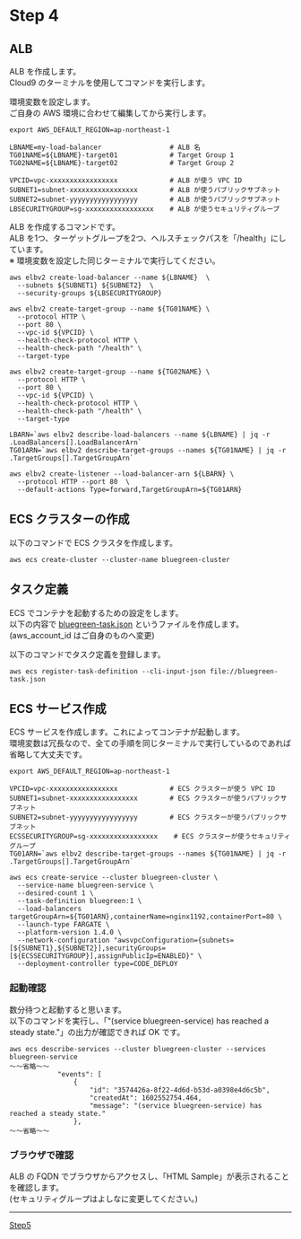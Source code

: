 # Step 4
## ALB
ALB を作成します。  
Cloud9 のターミナルを使用してコマンドを実行します。  


環境変数を設定します。  
ご自身の AWS 環境に合わせて編集してから実行します。  

```
export AWS_DEFAULT_REGION=ap-northeast-1

LBNAME=my-load-balancer                 # ALB 名
TG01NAME=${LBNAME}-target01             # Target Group 1
TG02NAME=${LBNAME}-target02             # Target Group 2

VPCID=vpc-xxxxxxxxxxxxxxxxx             # ALB が使う VPC ID
SUBNET1=subnet-xxxxxxxxxxxxxxxxx        # ALB が使うパブリックサブネット
SUBNET2=subnet-yyyyyyyyyyyyyyyyy        # ALB が使うパブリックサブネット
LBSECURITYGROUP=sg-xxxxxxxxxxxxxxxxx    # ALB が使うセキュリティグループ
```

ALB を作成するコマンドです。  
ALB を1つ、ターゲットグループを2つ、ヘルスチェックパスを「/health」にしています。  
※ 環境変数を設定した同じターミナルで実行してください。  

```
aws elbv2 create-load-balancer --name ${LBNAME}  \
  --subnets ${SUBNET1} ${SUBNET2}  \
  --security-groups ${LBSECURITYGROUP}

aws elbv2 create-target-group --name ${TG01NAME} \
  --protocol HTTP \
  --port 80 \
  --vpc-id ${VPCID} \
  --health-check-protocol HTTP \
  --health-check-path "/health" \
  --target-type
  
aws elbv2 create-target-group --name ${TG02NAME} \
  --protocol HTTP \
  --port 80 \
  --vpc-id ${VPCID} \
  --health-check-protocol HTTP \
  --health-check-path "/health" \
  --target-type

LBARN=`aws elbv2 describe-load-balancers --name ${LBNAME} | jq -r .LoadBalancers[].LoadBalancerArn`
TG01ARN=`aws elbv2 describe-target-groups --names ${TG01NAME} | jq -r .TargetGroups[].TargetGroupArn`

aws elbv2 create-listener --load-balancer-arn ${LBARN} \
  --protocol HTTP --port 80  \
  --default-actions Type=forward,TargetGroupArn=${TG01ARN}
```


## ECS クラスターの作成
以下のコマンドで ECS クラスタを作成します。  

```
aws ecs create-cluster --cluster-name bluegreen-cluster 
```

## タスク定義
ECS でコンテナを起動するための設定をします。  
以下の内容で [bluegreen-task.json](bluegreen-task.json) というファイルを作成します。  
(aws_account_id はご自身のものへ変更)   

以下のコマンドでタスク定義を登録します。  

```
aws ecs register-task-definition --cli-input-json file://bluegreen-task.json 
```

## ECS サービス作成
ECS サービスを作成します。これによってコンテナが起動します。  
環境変数は冗長なので、全ての手順を同じターミナルで実行しているのであれば省略して大丈夫です。  

```
export AWS_DEFAULT_REGION=ap-northeast-1

VPCID=vpc-xxxxxxxxxxxxxxxxx             # ECS クラスターが使う VPC ID
SUBNET1=subnet-xxxxxxxxxxxxxxxxx        # ECS クラスターが使うパブリックサブネット
SUBNET2=subnet-yyyyyyyyyyyyyyyyy        # ECS クラスターが使うパブリックサブネット
ECSSECURITYGROUP=sg-xxxxxxxxxxxxxxxxx    # ECS クラスターが使うセキュリティグループ
TG01ARN=`aws elbv2 describe-target-groups --names ${TG01NAME} | jq -r .TargetGroups[].TargetGroupArn`

aws ecs create-service --cluster bluegreen-cluster \
  --service-name bluegreen-service \
  --desired-count 1 \
  --task-definition bluegreen:1 \
  --load-balancers targetGroupArn=${TG01ARN},containerName=nginx1192,containerPort=80 \
  --launch-type FARGATE \
  --platform-version 1.4.0 \
  --network-configuration "awsvpcConfiguration={subnets=[${SUBNET1},${SUBNET2}],securityGroups=[${ECSSECURITYGROUP}],assignPublicIp=ENABLED}" \
  --deployment-controller type=CODE_DEPLOY
```

### 起動確認
数分待つと起動すると思います。  
以下のコマンドを実行し、「"(service bluegreen-service) has reached a steady state."」の出力が確認できれば OK です。  

```
aws ecs describe-services --cluster bluegreen-cluster --services bluegreen-service 
～～省略～～
            "events": [
                {
                    "id": "3574426a-8f22-4d6d-b53d-a0398e4d6c5b",
                    "createdAt": 1602552754.464,
                    "message": "(service bluegreen-service) has reached a steady state."
                },
～～省略～～
```

### ブラウザで確認
ALB の FQDN でブラウザからアクセスし、「HTML Sample」が表示されることを確認します。  
(セキュリティグループはよしなに変更してください。)  

----

[Step5](../step5/README.md)
